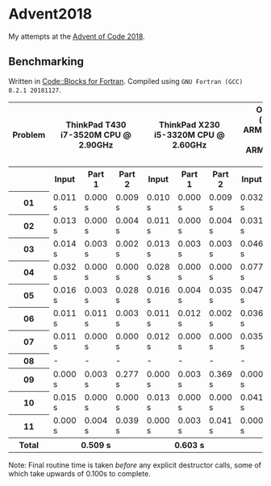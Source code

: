 # Advent2018
My attempts at the [Advent of Code 2018](https://adventofcode.com/2018).

## Benchmarking

Written in [Code::Blocks for Fortran](http://http://cbfortran.sourceforge.net/).
Compiled using `GNU Fortran (GCC) 8.2.1 20181127`.

<table>
<tr><th>Problem</th><th colspan=3>ThinkPad T430<br>i7-3520M CPU @ 2.90GHz</th><th colspan=3>ThinkPad X230<br>i5-3320M CPU @ 2.60GHz</th><th colspan=3>ODROID-XU4 (big.LITTLE)<br>ARM Cortex-A15 @ 2.10GHz<br>ARM Cortex-A7 @ 1.50GHz</th></tr>
<tr></tr>
<tr><th></th><th>Input</th><th>Part 1</th><th>Part 2</th><th>Input</th><th>Part 1</th><th>Part 2</th><th>Input</th><th>Part 1</th><th>Part 2</th></tr>
<tr><th>01</th> <td>0.011 s</td><td>0.000 s</td><td>0.009 s</td> <td>0.010 s</td><td>0.000 s</td><td>0.009 s</td> <td>0.032 s</td><td>0.000 s</td><td>0.019 s</td></tr>
<tr><th>02</th> <td>0.013 s</td><td>0.000 s</td><td>0.004 s</td> <td>0.011 s</td><td>0.000 s</td><td>0.004 s</td> <td>0.031 s</td><td>0.001 s</td><td>0.009 s</td></tr>
<tr><th>03</th> <td>0.014 s</td><td>0.003 s</td><td>0.002 s</td> <td>0.013 s</td><td>0.003 s</td><td>0.003 s</td> <td>0.046 s</td><td>0.021 s</td><td>0.005 s</td></tr>
<tr><th>04</th> <td>0.032 s</td><td>0.000 s</td><td>0.000 s</td> <td>0.028 s</td><td>0.000 s</td><td>0.000 s</td> <td>0.077 s</td><td>0.000 s</td><td>0.001 s</td></tr>
<tr><th>05</th> <td>0.016 s</td><td>0.003 s</td><td>0.028 s</td> <td>0.016 s</td><td>0.004 s</td><td>0.035 s</td> <td>0.047 s</td><td>0.011 s</td><td>0.083 s</td></tr>
<tr><th>06</th> <td>0.011 s</td><td>0.011 s</td><td>0.003 s</td> <td>0.011 s</td><td>0.012 s</td><td>0.002 s</td> <td>0.036 s</td><td>0.034 s</td><td>0.017 s</td></tr>
<tr><th>07</th> <td>0.011 s</td><td>0.000 s</td><td>0.000 s</td> <td>0.012 s</td><td>0.000 s</td><td>0.000 s</td> <td>0.035 s</td><td>0.000 s</td><td>0.000 s</td></tr>
<tr><th>08</th> <td> -     </td><td> -     </td><td> -     </td> <td>-      </td><td> -     </td><td> -     </td> <td> -     </td><td> -     </td><td> -     </td></tr>
<tr><th>09</th> <td>0.000 s</td><td>0.003 s</td><td>0.277 s</td> <td>0.000 s</td><td>0.003 s</td><td>0.369 s</td> <td>0.000 s</td><td>0.008 s</td><td>0.994 s</td></tr>
<tr><th>10</th> <td>0.015 s</td><td>0.000 s</td><td>0.000 s</td> <td>0.013 s</td><td>0.000 s</td><td>0.000 s</td> <td>0.041 s</td><td>0.000 s</td><td>0.000 s</td></tr>
<tr><th>11</th> <td>0.000 s</td><td>0.004 s</td><td>0.039 s</td> <td>0.000 s</td><td>0.003 s</td><td>0.041 s</td> <td>0.000 s</td><td>0.013 s</td><td>0.097 s</td></tr>
<tr></tr>
<tr><th>Total</th><th colspan=3>0.509 s</th><th colspan=3>0.603 s</th><th colspan=3>1.658 s</th></tr>
</table>

Note: Final routine time is taken *before* any explicit destructor calls, some of which take upwards of 0.100s to complete.
